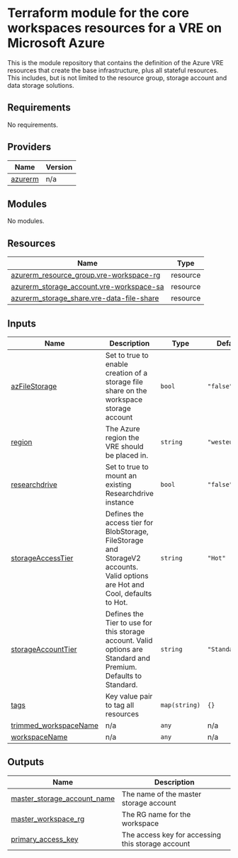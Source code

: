 # Terraform module for the core workspaces resources for a VRE on Microsoft Azure

This is the module repository that contains the definition of the Azure VRE resources that create the base infrastructure, plus all stateful resources. This includes, but is not limited to the resource group, storage account and data storage solutions.

<!-- BEGIN_TF_DOCS -->
## Requirements

No requirements.

## Providers

| Name | Version |
|------|---------|
| <a name="provider_azurerm"></a> [azurerm](#provider\_azurerm) | n/a |

## Modules

No modules.

## Resources

| Name | Type |
|------|------|
| [azurerm_resource_group.vre-workspace-rg](https://registry.terraform.io/providers/hashicorp/azurerm/latest/docs/resources/resource_group) | resource |
| [azurerm_storage_account.vre-workspace-sa](https://registry.terraform.io/providers/hashicorp/azurerm/latest/docs/resources/storage_account) | resource |
| [azurerm_storage_share.vre-data-file-share](https://registry.terraform.io/providers/hashicorp/azurerm/latest/docs/resources/storage_share) | resource |

## Inputs

| Name | Description | Type | Default | Required |
|------|-------------|------|---------|:--------:|
| <a name="input_azFileStorage"></a> [azFileStorage](#input\_azFileStorage) | Set to true to enable creation of a storage file share on the workspace storage account | `bool` | `"false"` | no |
| <a name="input_region"></a> [region](#input\_region) | The Azure region the VRE should be placed in. | `string` | `"westeurope"` | no |
| <a name="input_researchdrive"></a> [researchdrive](#input\_researchdrive) | Set to true to mount an existing Researchdrive instance | `bool` | `"false"` | no |
| <a name="input_storageAccessTier"></a> [storageAccessTier](#input\_storageAccessTier) | Defines the access tier for BlobStorage, FileStorage and StorageV2 accounts. Valid options are Hot and Cool, defaults to Hot. | `string` | `"Hot"` | no |
| <a name="input_storageAccountTier"></a> [storageAccountTier](#input\_storageAccountTier) | Defines the Tier to use for this storage account. Valid options are Standard and Premium. Defaults to Standard. | `string` | `"Standard"` | no |
| <a name="input_tags"></a> [tags](#input\_tags) | Key value pair to tag all resources | `map(string)` | `{}` | no |
| <a name="input_trimmed_workspaceName"></a> [trimmed\_workspaceName](#input\_trimmed\_workspaceName) | n/a | `any` | n/a | yes |
| <a name="input_workspaceName"></a> [workspaceName](#input\_workspaceName) | n/a | `any` | n/a | yes |

## Outputs

| Name | Description |
|------|-------------|
| <a name="output_master_storage_account_name"></a> [master\_storage\_account\_name](#output\_master\_storage\_account\_name) | The name of the master storage account |
| <a name="output_master_workspace_rg"></a> [master\_workspace\_rg](#output\_master\_workspace\_rg) | The RG name for the workspace |
| <a name="output_primary_access_key"></a> [primary\_access\_key](#output\_primary\_access\_key) | The access key for accessing this storage account |
<!-- END_TF_DOCS -->